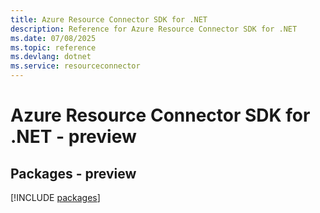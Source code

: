 ```yaml
---
title: Azure Resource Connector SDK for .NET
description: Reference for Azure Resource Connector SDK for .NET
ms.date: 07/08/2025
ms.topic: reference
ms.devlang: dotnet
ms.service: resourceconnector
---
```

# Azure Resource Connector SDK for .NET - preview
## Packages - preview
[!INCLUDE [packages](resource-connector-index.md)]